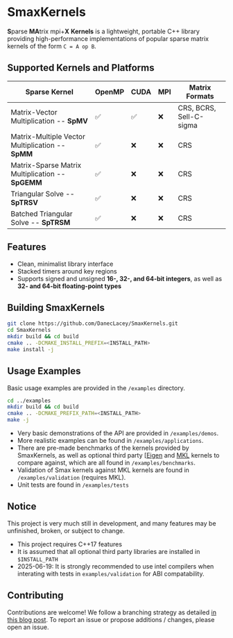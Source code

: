 # SmaxKernels

**S**parse **MA**trix mpi+**X** **Kernels** is a lightweight, portable C++ library providing high-performance implementations of popular sparse matrix kernels of the form `C = A op B`.

## Supported Kernels and Platforms ## 
| Sparse Kernel                                     | OpenMP    | CUDA     | MPI       | Matrix Formats |
|--------------                                     |---------- |----------|---------- | ----------|
| Matrix-Vector Multiplication -- **SpMV**          | ✅       | ✅       | ❌       | CRS, BCRS, Sell-C-sigma |
| Matrix-Multiple Vector Multiplication -- **SpMM** | ✅       | ❌       | ❌       | CRS |
| Matrix-Sparse Matrix Multiplication -- **SpGEMM** | ✅       | ❌       | ❌       | CRS |
| Triangular Solve -- **SpTRSV**                    | ✅       | ❌       | ❌       | CRS |
| Batched Triangular Solve -- **SpTRSM**            | ✅       | ❌       | ❌       | CRS |

## Features ## 
* Clean, minimalist library interface
* Stacked timers around key regions
* Supports signed and unsigned **16-, 32-, and 64-bit integers**, as well as **32- and 64-bit floating-point types**

## Building SmaxKernels ##
```bash
git clone https://github.com/DanecLacey/SmaxKernels.git
cd SmaxKernels
mkdir build && cd build
cmake .. -DCMAKE_INSTALL_PREFIX=<INSTALL_PATH>
make install -j
```

## Usage Examples ##
Basic usage examples are provided in the `/examples` directory.
```bash
cd ../examples
mkdir build && cd build
cmake .. -DCMAKE_PREFIX_PATH=<INSTALL_PATH> 
make -j
```
* Very basic demonstrations of the API are provided in `/examples/demos`.
* More realistic examples can be found in `/examples/applications`.
* There are pre-made benchmarks of the kernels provided by SmaxKernels, as well as optional third party [[Eigen](https://eigen.tuxfamily.org/index.php?title=Main_Page) and [MKL](https://www.intel.com/content/www/us/en/developer/tools/oneapi/onemkl.html) kernels to compare against, which are all found in `/examples/benchmarks`.
* Validation of Smax kernels against MKL kernels are found in `/examples/validation` (requires MKL).
* Unit tests are found in `/examples/tests`

## Notice ##
This project is very much still in development, and many features may be unfinished, broken, or subject to change.
* This project requires C++17 features
* It is assumed that all optional third party libraries are installed in `$INSTALL_PATH`
* 2025-06-19: It is strongly recommended to use intel compilers when interating with tests in `examples/validation` for ABI compatability. 

## Contributing ##
Contributions are welcome! We follow a branching strategy as detailed [in this blog post](https://nvie.com/posts/a-successful-git-branching-model/). To report an issue or propose additions / changes, please open an issue.